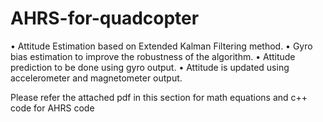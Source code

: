 # AHRS-for-quadcopter
• Attitude Estimation based on Extended Kalman Filtering method. 
• Gyro bias estimation to improve the robustness of the algorithm. 
• Attitude prediction to be done using gyro output. 
• Attitude is updated using accelerometer and magnetometer output.

Please refer the attached pdf in this section for math equations and c++ code for AHRS code
